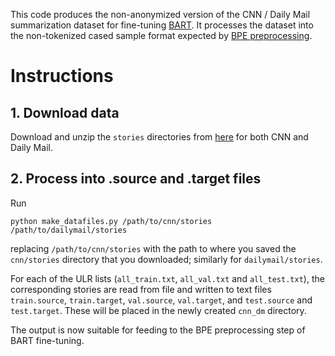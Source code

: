 This code produces the non-anonymized version of the CNN / Daily Mail summarization dataset for fine-tuning [BART](https://github.com/pytorch/fairseq/tree/master/examples/bart). It processes the dataset into the non-tokenized cased sample format expected by [BPE preprocessing](https://github.com/pytorch/fairseq/blob/master/examples/bart/README.cnn.md).

# Instructions

## 1. Download data
Download and unzip the `stories` directories from [here](http://cs.nyu.edu/~kcho/DMQA/) for both CNN and Daily Mail.

## 2. Process into .source and .target files
Run

```
python make_datafiles.py /path/to/cnn/stories /path/to/dailymail/stories
```

replacing `/path/to/cnn/stories` with the path to where you saved the `cnn/stories` directory that you downloaded; similarly for `dailymail/stories`.

For each of the ULR lists (`all_train.txt`, `all_val.txt` and `all_test.txt`), the corresponding stories are read from file and written to text files `train.source`, `train.target`, `val.source`, `val.target`, and `test.source` and `test.target`. These will be placed in the newly created `cnn_dm` directory.

The output is now suitable for feeding to the BPE preprocessing step of BART fine-tuning.